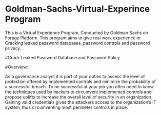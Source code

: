 # Goldman-Sachs-Virtual-Experince Program
This is a Virtual Experience Program, Conducted by Goldman Sachs on Forage Platform. This program aims to give real work experience in Cracking leaked password databases, password controls and password privacy.

#Crack Leaked Password Database and Password Policy

#Overview:

As a governance analyst it is part of your duties to assess the level of protection offered by implemented controls and minimize the probability of a successful breach. To be successful at your job you often need to know the techniques used by hackers to circumvent implemented controls and propose uplifts to increase the overall level of security in an organization. Gaining valid credentials gives the attackers access to the organization’s IT system, thus circumventing most perimeter controls in place.

